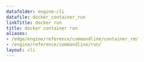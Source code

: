 ```yaml
---
datafolder: engine-cli
datafile: docker_container_run
linkTitle: docker run
title: docker container run
aliases:
- /edge/engine/reference/commandline/container_rm/
- /engine/reference/commandline/run/
layout: cli
---
```


<!--
This page is automatically generated from Docker's source code. If you want to
suggest a change to the text that appears here, open a ticket or pull request
in the source repository on GitHub:

https://github.com/docker/cli
-->
